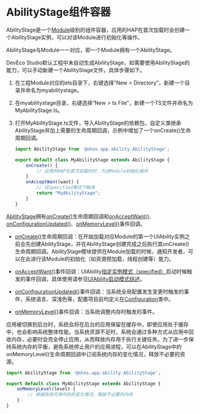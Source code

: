 # AbilityStage组件容器


AbilityStage是一个[Module](../quick-start/application-package-structure-stage.md)级别的组件容器，应用的HAP在首次加载时会创建一个AbilityStage实例，可以对该Module进行初始化等操作。


AbilityStage与Module一一对应，即一个Module拥有一个AbilityStage。


DevEco Studio默认工程中未自动生成AbilityStage，如需要使用AbilityStage的能力，可以手动新建一个AbilityStage文件，具体步骤如下。


1. 在工程Module对应的ets目录下，右键选择“New &gt; Directory”，新建一个目录并命名为myabilitystage。

2. 在myabilitystage目录，右键选择“New &gt; ts File”，新建一个TS文件并命名为MyAbilityStage.ts。

3. 打开MyAbilityStage.ts文件，导入AbilityStage的依赖包，自定义类继承AbilityStage并加上需要的生命周期回调，示例中增加了一个onCreate()生命周期回调。
   
   ```ts
   import AbilityStage from '@ohos.app.ability.AbilityStage';
   
   export default class MyAbilityStage extends AbilityStage {
       onCreate() {
           // 应用的HAP在首次加载的时，为该Module初始化操作
       }
       onAcceptWant(want) {
           // 仅specified模式下触发
           return "MyAbilityStage";
       }
   }
   ```


[AbilityStage](../reference/apis/js-apis-app-ability-abilityStage.md)拥有[onCreate()](../reference/apis/js-apis-app-ability-abilityStage.md#abilitystageoncreate)生命周期回调和[onAcceptWant()](../reference/apis/js-apis-app-ability-abilityStage.md#abilitystageonacceptwant)、[onConfigurationUpdated()](../reference/apis/js-apis-app-ability-abilityStage.md#abilitystageonconfigurationupdate)、[onMemoryLevel()](../reference/apis/js-apis-app-ability-abilityStage.md#abilitystageonmemorylevel)事件回调。


- [onCreate()](../reference/apis/js-apis-app-ability-abilityStage.md#abilitystageoncreate)生命周期回调：在开始加载对应Module的第一个UIAbility实例之前会先创建AbilityStage，并在AbilityStage创建完成之后执行其onCreate()生命周期回调。AbilityStage模块提供在Module加载的时候，通知开发者，可以在此进行该Module的初始化（如资源预加载，线程创建等）能力。

- [onAcceptWant()](../reference/apis/js-apis-app-ability-abilityStage.md#abilitystageonacceptwant)事件回调：UIAbility[指定实例模式（specified）](uiability-launch-type.md#specified启动模式)启动时候触发的事件回调，具体使用请参见[UIAbility启动模式综述](uiability-launch-type.md)。

- [onConfigurationUpdated()](../reference/apis/js-apis-app-ability-abilityStage.md#abilitystageonconfigurationupdate)事件回调：当系统全局配置发生变更时触发的事件，系统语言、深浅色等，配置项目前均定义在[Configuration](../reference/apis/js-apis-app-ability-configuration.md)类中。

- [onMemoryLevel()](../reference/apis/js-apis-app-ability-abilityStage.md#abilitystageonmemorylevel)事件回调：当系统调整内存时触发的事件。
  

应用被切换到后台时，系统会将在后台的应用保留在缓存中。即使应用处于缓存中，也会影响系统整体性能。当系统资源不足时，系统会通过多种方式从应用中回收内存，必要时会完全停止应用，从而释放内存用于执行关键任务。为了进一步保持系统内存的平衡，避免系统停止用户的应用进程，可以在AbilityStage中的onMemoryLevel()生命周期回调中订阅系统内存的变化情况，释放不必要的资源。


  ```ts
  import AbilityStage from '@ohos.app.ability.AbilityStage';
  
  export default class MyAbilityStage extends AbilityStage {
      onMemoryLevel(level) {
          // 根据系统可用内存的变化情况，释放不必要的内存
      }
  }
  ```
